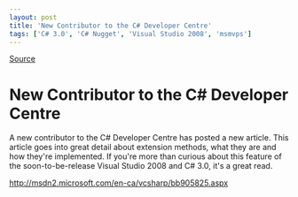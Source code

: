 ```yaml
---
layout: post
title: 'New Contributor to the C# Developer Centre'
tags: ['C# 3.0', 'C# Nugget', 'Visual Studio 2008', 'msmvps']
---
```

[Source](http://blogs.msmvps.com/peterritchie/2007/10/25/new-contributor-to-the-c-developer-centre/ "Permalink to New Contributor to the C# Developer Centre")

# New Contributor to the C# Developer Centre

A new contributor to the C# Developer Centre has posted a new article. This article goes into great detail about extension methods, what they are and how they're implemented. If you're more than curious about this feature of the soon-to-be-release Visual Studio 2008 and C# 3.0, it's a great read.

<http://msdn2.microsoft.com/en-ca/vcsharp/bb905825.aspx>



